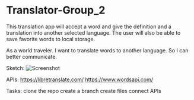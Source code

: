 # Translator-Group_2

This translation app will accept a word and give the definition and a translation into another selected language. The user will also be able to save favorite words to local storage. 

As a world traveler.
I want to translate words to another language.
So I can better communicate.

Sketch:
![Screenshot](./images/framework.png)


APIs:
https://libretranslate.com/
https://www.wordsapi.com/


Tasks:
clone the repo
create a branch
create files
connect APIs






